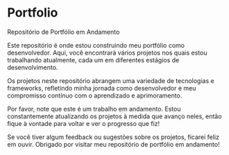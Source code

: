 # Portfolio
Repositório de Portfólio em Andamento

Este repositório é onde estou construindo meu portfólio como desenvolvedor. Aqui, você encontrará vários projetos nos quais estou trabalhando atualmente, cada um em diferentes estágios de desenvolvimento.

Os projetos neste repositório abrangem uma variedade de tecnologias e frameworks, refletindo minha jornada como desenvolvedor e meu compromisso contínuo com o aprendizado e aprimoramento.

Por favor, note que este é um trabalho em andamento. Estou constantemente atualizando os projetos à medida que avanço neles, então fique à vontade para voltar e ver o progresso que fiz!

Se você tiver algum feedback ou sugestões sobre os projetos, ficarei feliz em ouvir. Obrigado por visitar meu repositório de portfólio em andamento!
